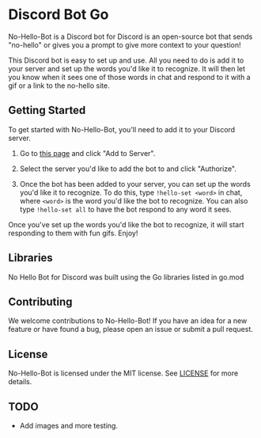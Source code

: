 # Discord Bot Go

No-Hello-Bot is a Discord bot for Discord is an open-source bot that sends "no-hello" or gives you a prompt to give more context to your question!

This Discord bot is easy to set up and use. All you need to do is add it to your server and set up the words you'd like it to recognize. It will then let you know when it sees one of those words in chat and respond to it with a gif or a link to the no-hello site. 

## Getting Started

To get started with No-Hello-Bot, you'll need to add it to your Discord server.

1. Go to [this page](https://discord.com/api/oauth2/authorize?client_id=717596406498967564&permissions=8&scope=bot) and click "Add to Server".

2. Select the server you'd like to add the bot to and click "Authorize".

3. Once the bot has been added to your server, you can set up the words you'd like it to recognize. To do this, type `!hello-set <word>` in chat, where `<word>` is the word you'd like the bot to recognize. You can also type `!hello-set all` to have the bot respond to any word it sees.

Once you've set up the words you'd like the bot to recognize, it will start responding to them with fun gifs. Enjoy!

## Libraries

No Hello Bot for Discord was built using the Go libraries listed in go.mod

## Contributing

We welcome contributions to No-Hello-Bot! If you have an idea for a new feature or have found a bug, please open an issue or submit a pull request.
## License

No-Hello-Bot is licensed under the MIT license. See [LICENSE](LICENSE) for more details.

## TODO

- Add images and more testing.